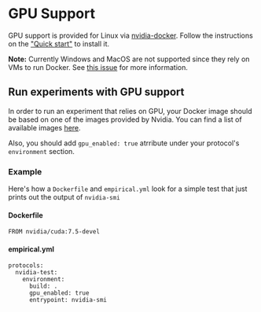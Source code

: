 
# GPU Support

GPU support is provided for Linux via 
[nvidia-docker](https://github.com/NVIDIA/nvidia-docker).
Follow the instructions on the ["Quick start"](https://github.com/NVIDIA/nvidia-docker#quick-start) to install it.

**Note:** Currently Windows and MacOS are not supported since they
rely on VMs to run Docker. See [this issue](https://github.com/NVIDIA/nvidia-docker/issues/101) for more information.

## Run experiments with GPU support
In order to run an experiment that relies on GPU, 
your Docker image should be based on one of the images provided by Nvidia.
You can find a list of available images [here](https://github.com/NVIDIA/nvidia-docker/wiki/List-of-available-images).

Also, you should add ``gpu_enabled: true`` atrribute under your protocol's ``environment`` section.

### Example
Here's how a ``Dockerfile`` and ``empirical.yml`` look for a simple test that just prints out
the output of ``nvidia-smi``

#### Dockerfile
```
FROM nvidia/cuda:7.5-devel
```

#### empirical.yml
```
protocols:
  nvidia-test:
    environment:
      build: .
      gpu_enabled: true
      entrypoint: nvidia-smi
```
